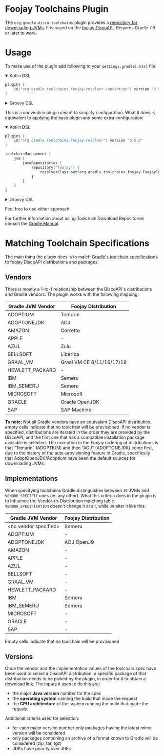 # Foojay Toolchains Plugin

The `org.gradle.disco-toolchains` plugin provides a [repository for downloading JVMs](https://docs.gradle.org/current/userguide/toolchains.html#sub:download_repositories).
It is based on the [foojay DiscoAPI](https://github.com/foojayio/discoapi).
Requires Gradle 7.6 or later to work.

# Usage

To make use of the plugin add following to your `settings.gradle[.kts]` file.

<details open>

<summary>Kotlin DSL</summary>

```kotlin
plugins {
    id("org.gradle.toolchains.foojay-resolver-convention") version "0.5.0"
}
```

</details>

<details>

<summary>Groovy DSL</summary>

```groovy
plugins {
    id("org.gradle.toolchains.foojay-resolver-convention") version "0.5.0"
}
```

</details>

This is a convention plugin meant to simplify configuration.
What it does is equivalent to applying the base plugin and some extra configuration:

<details open>

<summary>Kotlin DSL</summary>

```kotlin
plugins {
    id("org.gradle.toolchains.foojay-resolver") version "0.5.0"
}

toolchainManagement {
    jvm {
        javaRepositories {
            repository("foojay") {
                resolverClass.set(org.gradle.toolchains.foojay.FoojayToolchainResolver::class.java)
            }
        }
    }
}
```

</details>

<details>

<summary>Groovy DSL</summary>

```groovy
plugins {
    id("org.gradle.toolchains.foojay-resolver") version "0.5.0"
}

toolchainManagement {
    jvm {
        javaRepositories {
            repository("foojay") {
                resolverClass = org.gradle.toolchains.foojay.FoojayToolchainResolver
            }
        }
    }
}
```

</details>

Feel free to use either approach.

For further information about using Toolchain Download Repositories consult the [Gradle Manual](https://docs.gradle.org/current/userguide/toolchains.html#sub:download_repositories).

# Matching Toolchain Specifications

The main thing the plugin does is to match [Gradle's toolchain specifications](https://docs.gradle.org/current/javadoc/org/gradle/jvm/toolchain/JavaToolchainSpec.html) to foojay DiscoAPI distributions and packages. 

## Vendors

There is mostly a 1-to-1 relationship between the DiscoAPI's distributions and Gradle vendors.
The plugin works with the following mapping:

| Gradle JVM Vendor       | Foojay Distribution       |
|-------------------------|---------------------------|
| ADOPTIUM                | Temurin                   |
| ADOPTONEJDK             | AOJ                       |
| AMAZON                  | Corretto                  |
| APPLE                   | -                         |
| AZUL                    | Zulu                      |
| BELLSOFT                | Liberica                  |
| GRAAL_VM                | Graal VM CE 8/11/16/17/19 |
| HEWLETT_PACKARD         | -                         |
| IBM                     | Semeru                    |
| IBM_SEMERU              | Semeru                    |
| MICROSOFT               | Microsoft                 |
| ORACLE                  | Oracle OpenJDK            |
| SAP                     | SAP Machine               |

**To note:**
Not all Gradle vendors have an equivalent DiscoAPI distribution, empty cells indicate that no toolchain will be provisioned.
If no vendor is specified, distributions are iterated in the order they are provided by the DiscoAPI, and the first one that has a compatible installation package available is selected.
The exception to the Foojay ordering of distributions is that "Temurin" (ADOPTIUM) and then "AOJ" (ADOPTONEJDK) come first, due to the history of the auto-provisioning feature in Gradle, specifically that AdoptOpenJDK/Adoptium have been the default sources for downloading JVMs.

## Implementations

When specifying toolchains Gradle distinguishes between `J9` JVMs and `VENDOR_SPECIFIC` ones (ie. any other).
What this criteria does in the plugin is to influence the Vendor-to-Distribution matching table.
`VENDOR_SPECIFICATION` doesn't change it at all, while `J9` alter it like this:

| Gradle JVM Vendor       | Foojay Distribution |
|-------------------------|---------------------|
| \<no vendor specified\> | Semeru              |
| ADOPTIUM                | -                   |
| ADOPTONEJDK             | AOJ OpenJ9          |
| AMAZON                  | -                   |
| APPLE                   | -                   |
| AZUL                    | -                   |
| BELLSOFT                | -                   |
| GRAAL_VM                | -                   |
| HEWLETT_PACKARD         | -                   |
| IBM                     | Semeru              |
| IBM_SEMERU              | Semeru              |
| MICROSOFT               | -                   |
| ORACLE                  | -                   |
| SAP                     | -                   |

Empty cells indicate that no toolchain will be provisioned

## Versions

Once the vendor and the implementation values of the toolchain spec have been used to select a DiscoAPI distribution, a specific package of that distribution needs to be picked by the plugin, in order for it to obtain a download link. 
The inputs it uses to do this are:
* the major **Java version** number for the spec
* the **operating system** running the build that made the request
* the **CPU architecture** of the system running the build that made the request

Additional criteria used for selection:
* for each major version number only packages having the latest minor version will be considered 
* only packages containing an archive of a format known to Gradle will be considered (zip, tar, tgz)
* JDKs have priority over JREs
